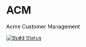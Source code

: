 # ACM
Acme Customer Management

[![Build Status](https://travis-ci.com/amd-9/ACM.svg?branch=master)](https://travis-ci.com/amd-9/ACM)
